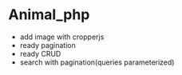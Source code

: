 # Animal_php 
 - add image with cropperjs
 - ready pagination
 - ready CRUD
 - search with pagination(queries parameterized)
